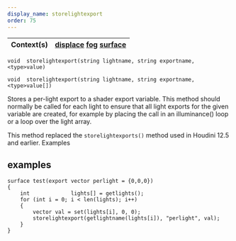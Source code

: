 ```yaml
---
display_name: storelightexport
order: 75
---
```

| Context(s) | [displace](../contexts/displace.html)  [fog](../contexts/fog.html)  [surface](../contexts/surface.html) |
| --- | --- |

`void  storelightexport(string lightname, string exportname, <type>value)`

`void  storelightexport(string lightname, string exportname, <type>value[])`

Stores a per-light export to a shader export variable. This method should
normally be called for each light to ensure that all light exports for the
given variable are created, for example by placing the call in an
illuminance() loop or a loop over the light array.

This method replaced the `storelightexports()` method used in Houdini 12.5 and earlier.
Examples

## examples

```vex
surface test(export vector perlight = {0,0,0})
{
    int             lights[] = getlights();
    for (int i = 0; i < len(lights); i++)
    {
        vector val = set(lights[i], 0, 0);
        storelightexport(getlightname(lights[i]), "perlight", val);
    }
}

```
